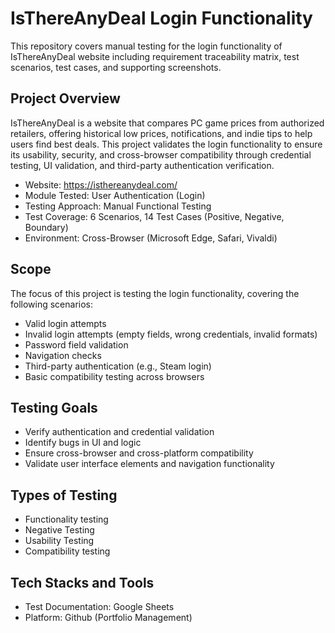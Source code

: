 # IsThereAnyDeal Login Functionality
This repository covers manual testing for the login functionality of IsThereAnyDeal website including requirement traceability matrix, test scenarios, test cases, and supporting screenshots.

## Project Overview
IsThereAnyDeal is a website that compares PC game prices from authorized retailers, offering historical low prices, notifications, and indie tips to help users find best deals. This project validates the login functionality to ensure its usability, security, and cross-browser compatibility through credential testing, UI validation, and third-party authentication verification.

- Website: https://isthereanydeal.com/
- Module Tested: User Authentication (Login)
- Testing Approach: Manual Functional Testing
- Test Coverage: 6 Scenarios, 14 Test Cases (Positive, Negative, Boundary)
- Environment: Cross-Browser (Microsoft Edge, Safari, Vivaldi)

## Scope
The focus of this project is testing the login functionality, covering the following scenarios:
- Valid login attempts
- Invalid login attempts (empty fields, wrong credentials, invalid formats)
- Password field validation
- Navigation checks
- Third-party authentication (e.g., Steam login)
- Basic compatibility testing across browsers

## Testing Goals
- Verify authentication and credential validation
- Identify bugs in UI and logic
- Ensure cross-browser and cross-platform compatibility
- Validate user interface elements and navigation functionality

## Types of Testing
- Functionality testing
- Negative Testing
- Usability Testing
- Compatibility testing

## Tech Stacks and Tools
- Test Documentation: Google Sheets
- Platform: Github (Portfolio Management)
